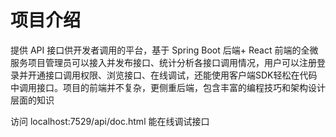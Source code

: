 # 项目介绍

提供 API 接口供开发者调用的平台，基于 Spring Boot 后端+ React 前端的全微服务项目管理员可以接入并发布接口、统计分析各接口调用情况，用户可以注册登录并开通接口调用权限、浏览接口、在线调试，还能使用客户端SDK轻松在代码中调用接口。项目的前端并不复杂，更侧重后端，包含丰富的编程技巧和架构设计层面的知识

访问 localhost:7529/api/doc.html 能在线调试接口

